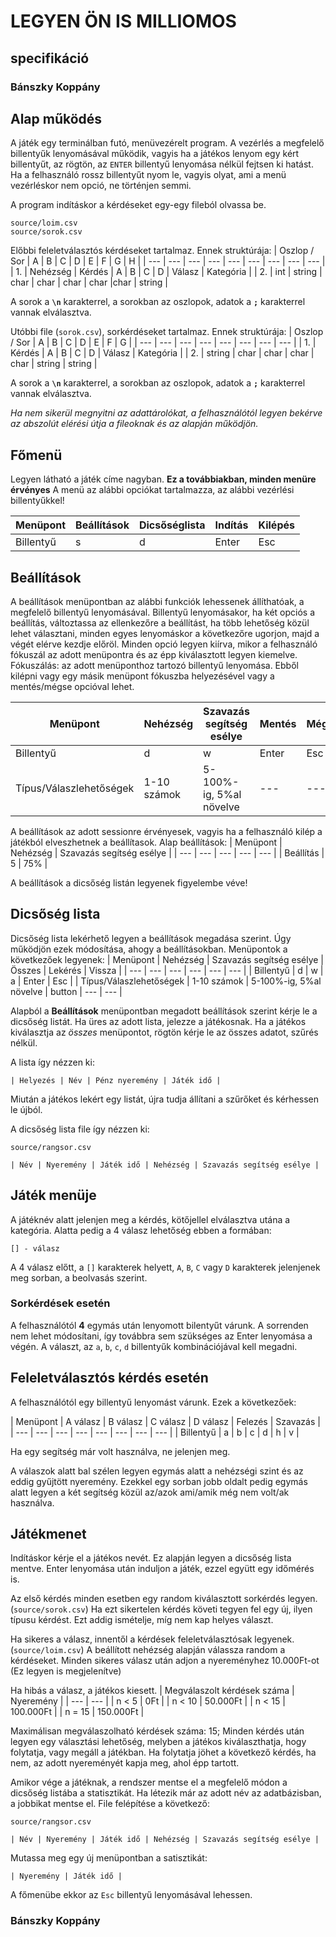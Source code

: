 # LEGYEN ÖN IS MILLIOMOS
## specifikáció
### Bánszky Koppány

## Alap működés

A játék egy terminálban futó, menüvezérelt program. A vezérlés a megfelelő billentyűk lenyomásával működik, vagyis ha a játékos lenyom egy kért billentyűt, az rögtön,
az `ENTER` billentyű lenyomása nélkül fejtsen ki hatást. Ha a felhasználó rossz billentyűt nyom le, vagyis olyat, ami a menü vezérléskor nem opció, ne történjen semmi.

A program indításkor a kérdéseket egy-egy fileból olvassa be.
```
source/loim.csv
source/sorok.csv
```
Előbbi feleletválasztós kérdéseket tartalmaz. Ennek struktúrája:
| Oszlop / Sor | A | B | C | D | E | F | G | H |
| --- | --- | --- | --- | --- | --- | --- | --- | --- |
| 1. | Nehézség | Kérdés | A | B | C | D | Válasz | Kategória |
| 2. | int | string | char | char | char | char |char | string |

A sorok a **`\n`** karakterrel, a sorokban az oszlopok, adatok a **`;`** karakterrel vannak elválasztva.


Utóbbi file (`sorok.csv`), sorkérdéseket tartalmaz. Ennek struktúrája:
| Oszlop / Sor | A | B | C | D | E | F | G |
| --- | --- | --- | --- | --- | --- | --- | --- |
| 1. | Kérdés | A | B | C | D | Válasz | Kategória |
| 2.  | string | char | char | char | char | string | string |

A sorok a **`\n`** karakterrel, a sorokban az oszlopok, adatok a **`;`** karakterrel vannak elválasztva.

*Ha nem sikerül megnyitni az adattárolókat, a felhasználótól legyen bekérve az abszolút elérési útja a fileoknak és az alapján működjön.*

## Főmenü

Legyen látható a játék címe nagyban. **Ez a továbbiakban, minden menüre érvényes**
A menü az alábbi opciókat tartalmazza, az alábbi vezérlési billentyűkkel!

| Menüpont | Beállítások | Dicsőséglista | Indítás | Kilépés |
| --- | --- | --- | --- | --- |
| Billentyű | s | d | Enter | Esc |

## Beállítások

A beállítások menüpontban az alábbi funkciók lehessenek állíthatóak, a megfelelő billentyű lenyomásával.
Billentyű lenyomásakor, ha két opciós a beállítás, változtassa az ellenkezőre a beállítást, ha több lehetőség közül lehet választani, minden egyes lenyomáskor a következőre ugorjon, majd a végét elérve kezdje előröl.
Minden opció legyen kiírva, mikor a felhasználó fókuszál az adott menüpontra és az épp kiválasztott legyen kiemelve.
Fókuszálás: az adott menüponthoz tartozó billentyű lenyomása. Ebből kilépni vagy egy másik menüpont fókuszba helyezésével vagy a mentés/mégse opcióval lehet.

| Menüpont | Nehézség | Szavazás segítség esélye | Mentés | Mégse |
| --- | --- | --- | --- | --- |
| Billentyű | d | w | Enter | Esc |
| Típus/Válaszlehetőségek | 1-10 számok | 5-100%-ig, 5%al növelve | --- | --- |

A beállítások az adott sessionre érvényesek, vagyis ha a felhasználó kilép a játékból elveszhetnek a beállítasok.
Alap beállítások:
| Menüpont | Nehézség | Szavazás segítség esélye |
| --- | --- | --- | --- | --- |
| Beállítás | 5 | 75% |

A beállítások a dicsőség listán legyenek figyelembe véve!

## Dicsőség lista

Dicsőség lista lekérhető legyen a beállítások megadása szerint.
Úgy működjön ezek módosítása, ahogy a beállításokban. Menüpontok a következőek legyenek: 
| Menüpont | Nehézség | Szavazás segítség esélye | Összes | Lekérés | Vissza |
| --- | --- | --- | --- | --- | --- |
| Billentyű | d |  w | a | Enter | Esc |
| Típus/Válaszlehetőségek | 1-10 számok | 5-100%-ig, 5%al növelve | button | --- | --- |

Alapból a **Beállítások** menüpontban megadott beállítások szerint kérje le a dicsőség listát.
Ha üres az adott lista, jelezze a játékosnak.
Ha a játékos kiválasztja az *összes* menüpontot, rögtön kérje le az összes adatot, szűrés nélkül.

A lista így nézzen ki:
```
| Helyezés | Név | Pénz nyeremény | Játék idő |
```

Miután a játékos lekért egy listát, újra tudja állítani a szűrőket és kérhessen le újból.

A dicsőség lista file így nézzen ki:
```
source/rangsor.csv

| Név | Nyeremény | Játék idő | Nehézség | Szavazás segítség esélye |
```


## Játék menüje

A játéknév alatt jelenjen meg a kérdés, kötőjellel elválasztva utána a kategória.
Alatta pedig a 4 válasz lehetőség ebben a formában:
```
[] - válasz
```
A 4 válasz előtt, a `[]` karakterek helyett, `A`, `B`, `C` vagy `D` karakterek jelenjenek meg sorban, a beolvasás szerint.
### Sorkérdések esetén
A felhasználótól **4** egymás után lenyomott bilentyűt várunk. A sorrenden nem lehet módosítani, így továbbra sem szükséges az Enter lenyomása a végén.
A választ, az `a`, `b`, `c`, `d` billentyűk kombinációjával kell megadni.

## Feleletválasztós kérdés esetén
A felhasználótól egy billentyű lenyomást várunk. Ezek a következőek:

| Menüpont | A válasz | B válasz | C válasz | D válasz | Felezés | Szavazás |
| --- | --- | --- | --- | --- | --- | --- | --- |
| Billentyű | a | b | c | d | h | v |

Ha egy segítség már volt használva, ne jelenjen meg.

A válaszok alatt bal szélen legyen egymás alatt a nehézségi szint és az eddig gyűjtött nyeremény.
Ezekkel egy sorban jobb oldalt pedig egymás alatt legyen a két segítség közül az/azok ami/amik még nem volt/ak használva.

## Játékmenet

Indításkor kérje el a játékos nevét. Ez alapján legyen a dicsőség lista mentve.
Enter lenyomása után induljon a játék, ezzel együtt egy időmérés is.

Az első kérdés minden esetben egy random kiválasztott sorkérdés legyen. (`source/sorok.csv`)
Ha ezt sikertelen kérdés követi tegyen fel egy új, ilyen típusu kérdést.
Ezt addig ismételje, míg nem kap helyes választ.

Ha sikeres a válasz, innentől a kérdések feleletválasztósak legyenek. (`source/loim.csv`)
A beállított nehézség alapján válassza random a kérdéseket.
Minden sikeres válasz után adjon a nyereményhez 10.000Ft-ot (Ez legyen is megjelenítve)

Ha hibás a válasz, a játékos kiesett.
| Megválaszolt kérdések száma | Nyeremény |
| --- | --- |
| n < 5 | 0Ft |
| n < 10 | 50.000Ft |
| n < 15 | 100.000Ft |
| n = 15 | 150.000Ft |

Maximálisan megválaszolható kérdések száma: 15;
Minden kérdés után legyen egy választási lehetőség, melyben a játékos kiválaszthatja, hogy folytatja, vagy megáll a játékban.
Ha folytatja jöhet a következő kérdés, ha nem, az adott nyereményét kapja meg, ahol épp tartott.

Amikor vége a játéknak, a rendszer mentse el a megfelelő módon a dicsőség listába a statisztikát. Ha létezik már az adott név az adatbázisban, a jobbikat mentse el.
File felépítése a következő: 
```
source/rangsor.csv

| Név | Nyeremény | Játék idő | Nehézség | Szavazás segítség esélye |
```

Mutassa meg egy új menüpontban a satisztikát:
```
| Nyeremény | Játék idő |
```
A főmenübe ekkor az `Esc` billentyű lenyomásával lehessen.



### Bánszky Koppány


